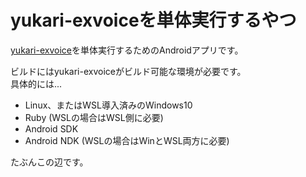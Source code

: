 yukari-exvoiceを単体実行するやつ
===

[yukari-exvoice](https://github.com/shibafu528/yukari-exvoice)を単体実行するためのAndroidアプリです。

ビルドにはyukari-exvoiceがビルド可能な環境が必要です。  
具体的には...

* Linux、またはWSL導入済みのWindows10
* Ruby (WSLの場合はWSL側に必要)
* Android SDK
* Android NDK (WSLの場合はWinとWSL両方に必要)

たぶんこの辺です。
